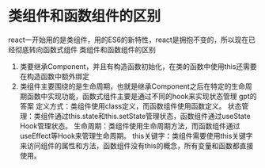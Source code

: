 # 类组件和函数组件的区别

react一开始用的是类组件，用的ES6的新特性，react是拥抱不变的，所以现在已经彻底转向函数式组件
类组件和函数组件的区别
1. 类要继承Component，并且有构造函数初始化，在类的函数中使用this还需要在构造函数中额外绑定
2. 类组件主要围绕的是生命周期，也就是继承Component之后在特定的生命周期函数中实现功能，函数式组件主要是通过不同的hook来实现状态管理
gpt的答案
定义方式：类组件使用class定义，而函数组件使用函数定义。
状态管理：类组件通过this.state和this.setState管理状态，函数组件通过useState Hook管理状态。
生命周期：类组件使用生命周期方法，而函数组件通过useEffect等Hook来管理生命周期。
this关键字：类组件需要使用this关键字来访问组件的属性和方法，函数组件没有this的概念，所有变量和函数都直接使用。